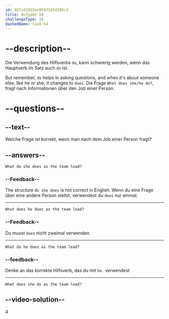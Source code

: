 ```yaml
---
id: 657cd1925ac059f5034286c3
title: Aufgabe 54
challengeType: 19
dashedName: task-54
---
```


# --description--

Die Verwendung des Hilfsverbs `do`, kann schwierig werden, wenn das Hauptverb im Satz auch `do` ist.

But remember, `do` helps in asking questions, and when it's about someone else, like he or she, it changes to `does`. Die Frage `What does she/he do?`, fragt nach Informationen über den Job einer Person.

# --questions--

## --text--

Welche Frage ist korrekt, wenn man nach dem Job einer Person fragt?

## --answers--

`What do she does as the team lead?`

### --Feedback--

The structure `do she does` is not correct in English. Wenn du eine Frage über eine andere Person stellst, verwendest du `does` nur einmal.

---

`What does he does as the team lead?`

### --Feedback--

Du musst `does` nicht zweimal verwenden.

---

`What do he does as the team lead?`

### --feedback--

Denke an das korrekte Hilfsverb, das du mit `he.` verwendest

---

`What does she do as the team lead?`

## --video-solution--

4
